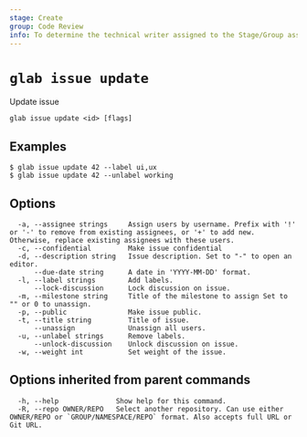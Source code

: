 ```yaml
---
stage: Create
group: Code Review
info: To determine the technical writer assigned to the Stage/Group associated with this page, see https://about.gitlab.com/handbook/product/ux/technical-writing/#assignments
---
```


<!--
This documentation is auto generated by a script.
Please do not edit this file directly. Run `make gen-docs` instead.
-->

# `glab issue update`

Update issue

```plaintext
glab issue update <id> [flags]
```

## Examples

```console
$ glab issue update 42 --label ui,ux
$ glab issue update 42 --unlabel working

```

## Options

```plaintext
  -a, --assignee strings     Assign users by username. Prefix with '!' or '-' to remove from existing assignees, or '+' to add new. Otherwise, replace existing assignees with these users.
  -c, --confidential         Make issue confidential
  -d, --description string   Issue description. Set to "-" to open an editor.
      --due-date string      A date in 'YYYY-MM-DD' format.
  -l, --label strings        Add labels.
      --lock-discussion      Lock discussion on issue.
  -m, --milestone string     Title of the milestone to assign Set to "" or 0 to unassign.
  -p, --public               Make issue public.
  -t, --title string         Title of issue.
      --unassign             Unassign all users.
  -u, --unlabel strings      Remove labels.
      --unlock-discussion    Unlock discussion on issue.
  -w, --weight int           Set weight of the issue.
```

## Options inherited from parent commands

```plaintext
  -h, --help              Show help for this command.
  -R, --repo OWNER/REPO   Select another repository. Can use either OWNER/REPO or `GROUP/NAMESPACE/REPO` format. Also accepts full URL or Git URL.
```
